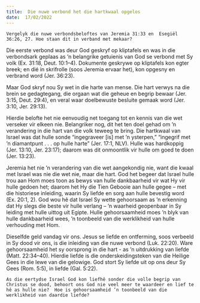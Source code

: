 ```yaml
---
title:  Die nuwe verbond het die hartkwaal opgelos
date:  17/02/2022
---
```


`Vergelyk die nuwe verbondsbeloftes van Jeremia 31:33 en  Esegiël 36:26, 27. Hoe staan dit in verband met mekaar?`

Die eerste verbond was deur God geskryf op kliptafels en was in die verbondsark geplaas as ’n belangrike getuienis van God se verbond met Sy volk (Ex. 31:18, Deut. 10:1–4). Dokumente geskrywe op kliptafels kon egter breek; en dié in skrifrolle (soos Jeremia ervaar het), kon opgesny en verbrand word (Jer. 36:23).

Maar God skryf nou Sy wet in die harte van mense. Die hart verwys na die brein se gedagtegang, die orgaan wat die geheue en begrip bewaar (Jer. 3:15, Deut. 29:4), en veral waar doelbewuste besluite gemaak word (Jer. 3:10, Jer. 29:13).

Hierdie belofte het nie eenvoudig net toegang tot en kennis van die wet verseker vir elkeen nie. Belangriker nog, dit het ten doel gehad om ’n verandering in die hart van die volk teweeg te bring. Die hartkwaal van Israel was dat hulle sonde “ingegraveer [is] met ’n ysterpen,” “ingegrif met ’n diamantpunt . . . op hulle harte” (Jer. 17:1, NLV). Hulle was hardkoppig (Jer. 13:10, Jer. 23:17); daarom was dit onmoontlik vir hulle om goed te doen (Jer. 13:23).

Jeremia het nie ’n verandering van die wet aangekondig nie, want die kwaal met Israel was nie die wet nie, maar die hart. God het begeer dat Israel hulle trou aan Hom moes toon as bewys van hulle dankbaarheid vir wat Hy vir hulle gedoen het; daarom het Hy die Tien Gebooie aan hulle gegee – met die historiese inleiding, waarin Sy liefde en sorg aan hulle bevestig word (Ex. 20:1, 2). God wou hê dat Israel Sy wette gehoorsaam as ’n erkenning dat Hy slegs die beste vir hulle verlang – ’n waarheid geopenbaar in Sy leiding met hulle uittog uit Egipte.  Hulle gehoorsaamheid moes ’n blyk van hulle dankbaarheid wees, ’n toonbeeld van die werklikheid van hulle verhouding met Hom.

Dieselfde geld vandag vir ons. Jesus se liefde en ontferming, soos verbeeld in Sy dood vir ons, is die inleiding van die nuwe verbond (Luk. 22:20). Ware gehoorsaamheid het sy oorsprong in die hart - as ’n uitdrukking van liefde (Matt. 22:34–40). Hierdie liefde is die onderskeidingsteken van die Heilige Gees in die lewe van die gelowige. God stort Sy liefde uit op ons deur Sy Gees (Rom. 5:5), in liefde (Gal. 5:22).

`As die eertydse Israel God kon liefhê sonder die volle begrip van Christus se dood, behoort ons God nie veel meer te waardeer en lief te hê as hulle nie?  Hoe is gehoorsaamheid ’n toonbeeld van die werklikheid van daardie liefde?`